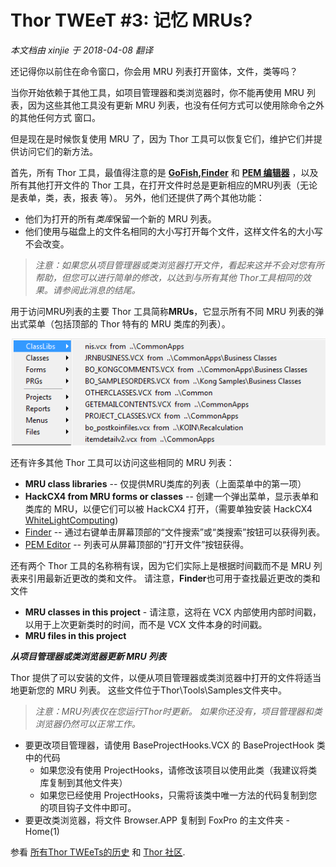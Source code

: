 ﻿Thor TWEeT #3: 记忆 MRUs?
===
_本文档由 xinjie 于 2018-04-08 翻译_

还记得你以前住在命令窗口，你会用 MRU 列表打开窗体，文件，类等吗？ 

当你开始依赖于其他工具，如项目管理器和类浏览器时，你不能再使用 MRU 列表，因为这些其他工具没有更新 MRU 列表，也没有任何方式可以使用除命令之外的其他任何方式 窗口。

但是现在是时候恢复使用 MRU 了，因为 Thor 工具可以恢复它们，维护它们并提供访问它们的新方法。

首先，所有 Thor 工具，最值得注意的是 **[GoFish](https://github.com/mattslay/GoFish),[Finder](https://github.com/VFPX/Finder)** 和 **[PEM 编辑器](https://github.com/VFPX/PEMEditor)** ，以及所有其他打开文件的 Thor 工具，在打开文件时总是更新相应的MRU列表（无论是表单，类，表，报表 等）。 另外，他们还提供了两个其他功能：

*   他们为打开的所有*类库*保留一个新的 MRU 列表。
*   他们使用与磁盘上的文件名相同的大小写打开每个文件，这样文件名的大小写不会改变。

> _注意：如果您从项目管理器或类浏览器打开文件，看起来这并不会对您有所帮助，但您可以进行简单的修改，以达到与所有其他 Thor工具相同的效果。请参阅此消息的结尾。_

用于访问MRU列表的主要 Thor 工具简称**MRUs**，它显示所有不同 MRU 列表的弹出式菜单（包括顶部的 Thor 特有的 MRU 类库的列表）。

![](Images/Tweet3a.png)

还有许多其他 Thor 工具可以访问这些相同的 MRU 列表：

*   **MRU class libraries** -- 仅提供MRU类库的列表（上面菜单中的第一项）
*   **HackCX4 from MRU forms or classes** -- 创建一个弹出菜单，显示表单和类库的 MRU，以便它们可以被 HackCX4 打开，（需要单独安装 HackCX4 [WhiteLightComputing](http://www.whitelightcomputing.com/prodhackcxpro.htm))
*   [Finder](https://github.com/VFPX/Finder) -- 通过右键单击屏幕顶部的“文件搜索”或“类搜索”按钮可以获得列表。
*   [PEM Editor](https://github.com/VFPX/PEMEditor) -- 列表可从屏幕顶部的“打开文件”按钮获得。

还有两个 Thor 工具的名称稍有误，因为它们实际上是根据时间戳而不是 MRU 列表来引用最新近更改的类和文件。 请注意，**Finder**也可用于查找最近更改的类和文件

*   **MRU classes in this project** - 请注意，这将在 VCX 内部使用内部时间戳，以用于上次更新类时的时间，而不是 VCX 文件本身的时间戳。
*   **MRU files in this project**

***从项目管理器或类浏览器更新 MRU 列表***

Thor 提供了可以安装的文件，以便从项目管理器或类浏览器中打开的文件将适当地更新您的 MRU 列表。 这些文件位于Thor\Tools\Samples文件夹中。

> _注意：MRU列表仅在您运行Thor时更新。 如果你还没有，项目管理器和类浏览器仍然可以正常工作。_

*   要更改项目管理器，请使用 BaseProjectHooks.VCX 的 BaseProjectHook 类中的代码
    *   如果您没有使用 ProjectHooks，请修改该项目以使用此类（我建议将类库复制到其他文件夹）
    *   如果您已经使用 ProjectHooks，只需将该类中唯一方法的代码复制到您的项目钩子文件中即可。
*   要更改类浏览器，将文件 Browser.APP 复制到 FoxPro 的主文件夹 - Home(1)

参看 [所有Thor TWEeTs的历史](../TWEeTs.md) 和 [Thor 社区](https://groups.google.com/forum/?fromgroups#!forum/FoxProThor).

